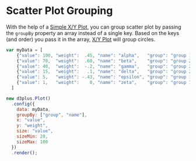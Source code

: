 # Scatter Plot Grouping

With the help of a [Simple X/Y Plot](http://d3plus.org/docs/#Plot), you can group scatter plot by passing the `groupBy` property an array instead of a single key. Based on the keys (and order) you pass it in the array, [ X/Y Plot](http://d3plus.org/docs/#Plot) will group circles.

```js
var myData = [
    {"value": 100, "weight":  .45, "name": "alpha",   "group": "group 1"},
    {"value": 70,  "weight":  .60, "name": "beta",    "group": "group 2"},
    {"value": 40,  "weight":  -.2, "name": "gamma",   "group": "group 2"},
    {"value": 15,  "weight":   .1, "name": "delta",   "group": "group 2"},
    {"value": 5,   "weight": -.43, "name": "epsilon", "group": "group 1"},
    {"value": 1,   "weight":    0, "name": "zeta",    "group": "group 1"}
  ]

new d3plus.Plot()
  .config({
    data: myData,
    groupBy: ["group", "name"],
    x: "value",
    y: "weight",
    size: "value",
    sizeMin: 20,
    sizeMax: 100
  })
  .render();
```
